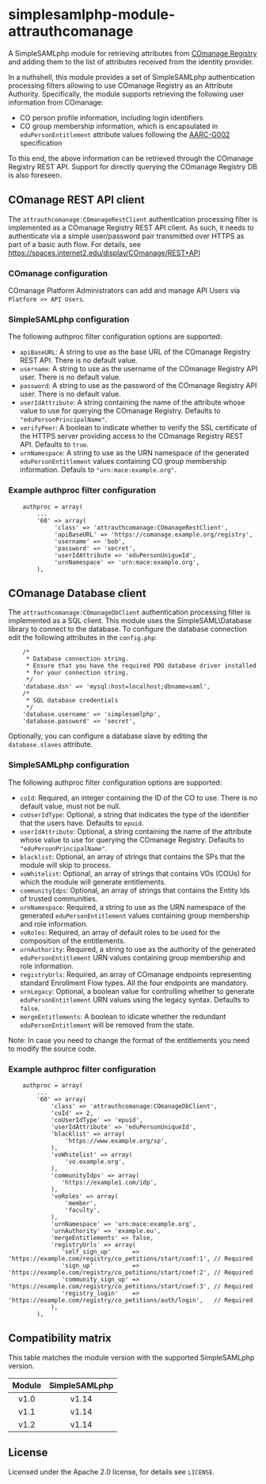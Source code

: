 # simplesamlphp-module-attrauthcomanage
A SimpleSAMLphp module for retrieving attributes from [COmanage Registry](https://spaces.internet2.edu/display/COmanage/Home) and adding them to the list of attributes received from the identity provider.

In a nuthshell, this module provides a set of SimpleSAMLphp authentication processing filters allowing to use COmanage Registry as an Attribute Authority. Specifically, the module supports retrieving the following user information from COmanage:
  * CO person profile information, including login identifiers
  * CO group membership information, which is encapsulated in `eduPersonEntitlement` attribute values following the [AARC-G002](https://aarc-community.org/guidelines/aarc-g002/) specification

To this end, the above information can be retrieved through the COmanage Registry REST API. Support for directly querying the COmanage Registry DB is also foreseen.

## COmanage REST API client
The `attrauthcomanage:COmanageRestClient` authentication processing filter is implemented as a COmanage Registry REST API client. As such, it needs to authenticate via a simple user/password pair transmitted over HTTPS as part of a basic auth flow. For details, see https://spaces.internet2.edu/display/COmanage/REST+API

### COmanage configuration
COmanage Platform Administrators can add and manage API Users via `Platform >> API Users`.

### SimpleSAMLphp configuration
The following authproc filter configuration options are supported:
  * `apiBaseURL`: A string to use as the base URL of the COmanage Registry REST API. There is no default value.
  * `username`: A string to use as the username of the COmanage Registry API user. There is no default value.
  * `password`: A string to use as the password of the COmanage Registry API user. There is no default value.
  * `userIdAttribute`: A string containing the name of the attribute whose value to use for querying the COmanage Registry. Defaults to `"eduPersonPrincipalName"`.
  * `verifyPeer`: A boolean to indicate whether to verify the SSL certificate of the HTTPS server providing access to the COmanage Registry REST API. Defaults to `true`.
  * `urnNamespace`: A string to use as the URN namespace of the generated `eduPersonEntitlement` values containing CO group membership information. Defauls to `"urn:mace:example.org"`.

### Example authproc filter configuration
```
    authproc = array(
        ...
        '60' => array(
             'class' => 'attrauthcomanage:COmanageRestClient',
             'apiBaseURL' => 'https://comanage.example.org/registry',
             'username' => 'bob',
             'password' => 'secret',
             'userIdAttribute => 'eduPersonUniqueId',
             'urnNamespace' => 'urn:mace:example.org',
        ),
```

## COmanage Database client
The `attrauthcomanage:COmanageDbClient` authentication processing filter is implemented as a SQL client. This module uses the SimpleSAML\Database library to connect to the database. To configure the database connection edit the following attributes in the `config.php`:

```
    /*
     * Database connection string.
     * Ensure that you have the required PDO database driver installed
     * for your connection string.
     */
    'database.dsn' => 'mysql:host=localhost;dbname=saml',
    /*
     * SQL database credentials
     */
    'database.username' => 'simplesamlphp',
    'database.password' => 'secret',
```

Optionally, you can configure a database slave by editing the `database.slaves` attribute.

### SimpleSAMLphp configuration
The following authproc filter configuration options are supported:
  * `coId`: Required, an integer containing the ID of the CO to use. There is no default value, must not be null.
  * `coUserIdType`: Optional, a string that indicates the type of the identifier that the users have. Defaults to `epuid`.
  * `userIdAttribute`: Optional, a string containing the name of the attribute whose value to use for querying the COmanage Registry. Defaults to `"eduPersonPrincipalName"`.
  * `blacklist`: Optional, an array of strings that contains the SPs that the module will skip to process.
  * `voWhitelist`: Optional, an array of strings that contains VOs (COUs) for which the module will generate entitlements.
  * `communityIdps`: Optional, an array of strings that contains the Entity Ids of trusted communities.
  * `urnNamespace`: Required, a string to use as the URN namespace of the generated `eduPersonEntitlement` values containing group membership and role information.
  * `voRoles`: Required, an array of default roles to be used for the composition of the entitlements.
  * `urnAuthority`: Required, a string to use as the authority of the generated `eduPersonEntitlement` URN values containing group membership and role information.
  * `registryUrls`: Required, an array of COmanage endpoints representing standard Enrollment Flow types. All the four endpoints are mandatory.
  * `urnLegacy`: Optional, a boolean value for controlling whether to generate `eduPersonEntitlement` URN values using the legacy syntax. Defaults to `false`.
  * `mergeEntitlements`: A boolean to idicate whether the redundant `eduPersonEntitlement` will be removed from the state.

Note: In case you need to change the format of the entitlements you need to modify the source code.

### Example authproc filter configuration
```
    authproc = array(
        ...
        '60' => array(
            'class' => 'attrauthcomanage:COmanageDbClient',
            'coId' => 2,
            'coUserIdType' => 'epuid',
            'userIdAttribute' => 'eduPersonUniqueId',
            'blacklist' => array(
                'https://www.example.org/sp',
            ),
            'voWhitelist' => array(
                'vo.example.org',
            ),
            'communityIdps' => array(
               'https://example1.com/idp',
            ),
            'voRoles' => array(
                'member',
                'faculty',
            ),
            'urnNamespace' => 'urn:mace:example.org',
            'urnAuthority' => 'example.eu',
            'mergeEntitlements' => false,
            'registryUrls' => array(
               'self_sign_up'      => 'https://example.com/registry/co_petitions/start/coef:1', // Required
               'sign_up'           => 'https://example.com/registry/co_petitions/start/coef:2', // Required
               'community_sign_up' => 'https://example.com/registry/co_petitions/start/coef:3', // Required
               'registry_login'    => 'https://example.com/registry/co_petitions/auth/login',   // Required
            ),
        ),
```

## Compatibility matrix

This table matches the module version with the supported SimpleSAMLphp version.

| Module |  SimpleSAMLphp |
|:------:|:--------------:|
| v1.0   | v1.14          |
| v1.1   | v1.14          |
| v1.2   | v1.14          |

## License
Licensed under the Apache 2.0 license, for details see `LICENSE`.
